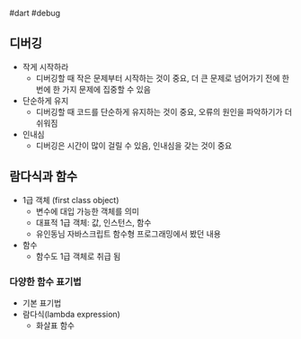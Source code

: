 #dart #debug

## 디버깅
- 작게 시작하라
	- 디버깅할 때 작은 문제부터 시작하는 것이 중요, 더 큰 문제로 넘어가기 전에 한 번에 한 가지 문제에 집중할 수 있음
- 단순하게 유지
	- 디버깅할 때 코드를 단순하게 유지하는 것이 중요, 오류의 원인을 파악하기가 더 쉬워짐
- 인내심
	- 디버깅은 시간이 많이 걸릴 수 있음, 인내심을 갖는 것이 중요

## 람다식과 함수
- 1급 객체 (first class object)
	- 변수에 대입 가능한 객체를 의미
	- 대표적 1급 객체: 값, 인스턴스, 함수
	- 유인동님 자바스크립트 함수형 프로그래밍에서 봤던 내용
- 함수
	- 함수도 1급 객체로 취급 됨


### 다양한 함수 표기법
- 기본 표기법
- 람다식(lambda expression)
	- 화살표 함수